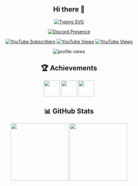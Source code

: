 <div align="center"> 

## Hi there 👋

[![Typing SVG](https://readme-typing-svg.demolab.com?font=Fira+Code&size=30&pause=1000&width=595&lines=I+am+Gameking5678)](https://www.gameking5678.ga)

[![Discord Presence](https://discord.c99.nl/widget/theme-2/786093043542917190.png)](https://discord.gg/6mgQYf7zem)

[![YouTube Subscribers](https://img.shields.io/youtube/channel/subscribers/UC9auQbnSq69ICeTbINnkZDA?style=social)](https://www.youtube.com/channel/UC9auQbnSq69ICeTbINnkZDA)
[![YouTube Views](https://img.shields.io/youtube/channel/views/UC9auQbnSq69ICeTbINnkZDA?style=social)](https://www.youtube.com/channel/UC9auQbnSq69ICeTbINnkZDA)
[![YouTube Views](https://komarev.com/ghpvc/?username=GameKing5678&label=Profile%20views&color=0e75b6&style=flat)](https://komarev.com/ghpvc/?username=GameKing5678&label=Profile%20views&color=0e75b6&style=flat)

<img src="" alt="profile views" />

<h2>🏆 Achievements</h2>

<img height="50em" src="https://github.githubassets.com/images/modules/profile/achievements/pull-shark-default.png" />
<img height="50em" src="https://github.githubassets.com/images/modules/profile/achievements/yolo-default.png" />
<img height="50em" src="https://github.githubassets.com/images/modules/profile/achievements/quickdraw-default.png" />



<h2>📊 GitHub Stats</h2>

<img height="180em" src="https://github-readme-stats.vercel.app/api?username=GameKing5678&show_icons=true&hide_border=true&count_private=true&include_all_commits=true" />

<img height="180em" src="https://github-readme-stats.vercel.app/api/top-langs/?username=GameKing5678&layout=compact&theme=radical&hide_border=true" />

</div>
